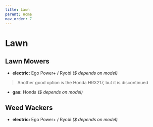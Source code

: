 ```yaml
---
title: Lawn
parent: Home
nav_order: 7
---
```

# Lawn

## Lawn Mowers

- **electric:** Ego Power+ / Ryobi *($ depends on model)*

> Another good option is the Honda HRX217, but it is discontinued

- **gas:** Honda *($ depends on model)*

## Weed Wackers

- **electric:** Ego Power+ / Ryobi *($ depends on model)*